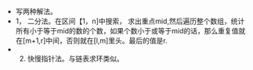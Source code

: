+ 写两种解法。
+ 1， 二分法。在区间【1，n]中搜索， 求出重点mid,然后遍历整个数组，统计所有小于等于mid的数的个数，如果个数小于或等于mid的话，那么重复值就在[m+1,r]中间，否则就在[l,m]里头。最后的值是r.
+ 2. 快慢指针法。与链表求环类似。
